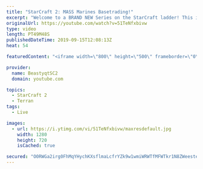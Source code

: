 ```yaml
---
title: "StarCraft 2: MASS Marines Basetrading!"
excerpt: "Welcome to a BRAND NEW Series on the StarCraft ladder! This is the \"Mass Marines to Grandmaster\" challenge, where the only attacking unit that I'm allowed to make is Marines - and that's it! I am allowed to make Medivacs just so that the gaemplay is not too monotonous, but I believe I could even make"
originalUrl: https://youtube.com/watch?v=51TeNfxbivw
type: video
length: PT49M48S
publishedDateTime: 2019-09-15T12:08:13Z
heat: 54

featuredContent: "<iframe width=\"800\" height=\"500\" frameborder=\"0\" src=\"https://www.youtube.com/embed/51TeNfxbivw\" allow=\"accelerometer; autoplay; encrypted-media; gyroscope; picture-in-picture\" allowfullscreen></iframe>"

provider:
  name: BeastyqtSC2
  domain: youtube.com

topics:
  - StarCraft 2
  - Terran
tags:
  - Live

images:
  - url: https://i.ytimg.com/vi/51TeNfxbivw/maxresdefault.jpg
    width: 1280
    height: 720
    isCached: true

secured: "O0RWGa2irg0FhMqYHychKXsflmaLcfrYZk9w1wmiWRWTfMFWTkr1N8ZWeestevKOf/zQEFpMw/ACGyPm9AdmrGdfxV/b+zElNdePOWkAj7kOx3wRBVpPARWmrqO1Pyp94O4dbB4c95dWqWY/QrrG4AneXVgJ6Q6i5lPtf1tOPfFiyARPInMzipbb5/e4/OFNSsnkNuI1W4mRMOVE5gGL0YGD5Pz6JtTUBsPUntJkwVZfkBaFVz2ximJfe3TxbRrd5T8HctJA+R1wTmNuG6mCznUntzyyHFOrmhc6a4i81WteBlGCVljxhrxcRU9rGg/qwgsG5iBpFamguZ09ZJpgVwRbg/tx8OHEWXxWUqt7gD5KZCHbqmnYwZjo70rV1M9fRmU4kN6HfcPEy90Kl+m3iyq1D0lEKbupPFEZ3rzV4uo=;nN0BKBGcrAT4VgUxQI9Xqg=="
---
```


